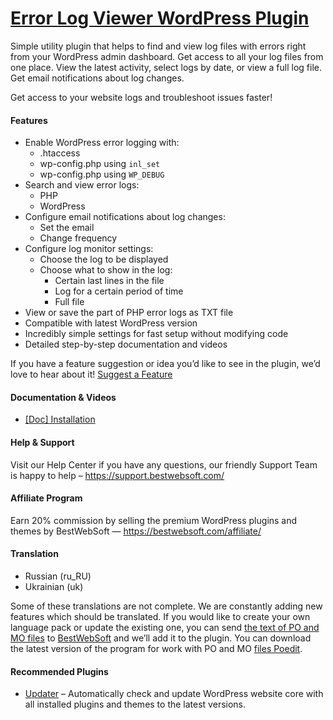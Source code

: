 <a href="https://bestwebsoft.com/products/wordpress/plugins/error-log-viewer/" target=_blank>Error Log Viewer WordPress Plugin</a>
========================

<p>Simple utility plugin that helps to find and view log files with errors right from your WordPress admin dashboard. Get access to all your log files from one place. View the latest activity, select logs by date, or view a full log file. Get email notifications about log changes.</p>
<p>Get access to your website logs and troubleshoot issues faster!</p>
<p><span class="embed-youtube" style="text-align:center; display: block;"></span></p>
<h4>Features</h4>
<ul>
<li>Enable WordPress error logging with:
<ul>
<li>.htaccess</li>
<li>wp-config.php using <code>inl_set</code></li>
<li>wp-config.php using <code>WP_DEBUG</code></li>
</ul>
</li>
<li>Search and view error logs:
<ul>
<li>PHP</li>
<li>WordPress</li>
</ul>
</li>
<li>Configure email notifications about log changes:
<ul>
<li>Set the email</li>
<li>Change frequency</li>
</ul>
</li>
<li>Configure log monitor settings:
<ul>
<li>Choose the log to be displayed</li>
<li>Choose what to show in the log:
<ul>
<li>Certain last lines in the file</li>
<li>Log for a certain period of time</li>
<li>Full file</li>
</ul>
</li>
</ul>
</li>
<li>View or save the part of PHP error logs as TXT file</li>
<li>Compatible with latest WordPress version</li>
<li>Incredibly simple settings for fast setup without modifying code</li>
<li>Detailed step-by-step documentation and videos</li>
</ul>
<p>If you have a feature suggestion or idea you&#8217;d like to see in the plugin, we&#8217;d love to hear about it! <a href="https://support.bestwebsoft.com/hc/en-us/requests/new" rel="nofollow ugc">Suggest a Feature</a></p>
<h4>Documentation &amp; Videos</h4>
<ul>
<li><a href="https://bestwebsoft.com/documentation/how-to-install-a-wordpress-product/how-to-install-a-wordpress-plugin/" rel="nofollow ugc">[Doc] Installation</a></li>
</ul>
<h4>Help &amp; Support</h4>
<p>Visit our Help Center if you have any questions, our friendly Support Team is happy to help &#8211; <a href="https://support.bestwebsoft.com/" rel="nofollow ugc">https://support.bestwebsoft.com/</a></p>
<h4>Affiliate Program</h4>
<p>Earn 20% commission by selling the premium WordPress plugins and themes by BestWebSoft — <a href="https://bestwebsoft.com/affiliate/" rel="nofollow">https://bestwebsoft.com/affiliate/</a></p>
<h4>Translation</h4>
<ul>
<li>Russian (ru_RU)</li>
<li>Ukrainian (uk)</li>
</ul>
<p>Some of these translations are not complete. We are constantly adding new features which should be translated. If you would like to create your own language pack or update the existing one, you can send <a href="https://codex.wordpress.org/Translating_WordPress" rel="nofollow ugc">the text of PO and MO files</a> to <a href="https://support.bestwebsoft.com/hc/en-us/requests/new" rel="nofollow ugc">BestWebSoft</a> and we&#8217;ll add it to the plugin. You can download the latest version of the program for work with PO and MO <a href="https://www.poedit.net/download.php" rel="nofollow ugc">files Poedit</a>.</p>
<h4>Recommended Plugins</h4>
<ul>
<li><a href="https://bestwebsoft.com/products/wordpress/plugins/updater/?k=e2d89a7eca0a903ab58d99e7ffa3b510" rel="nofollow ugc">Updater</a> &#8211; Automatically check and update WordPress website core with all installed plugins and themes to the latest versions.</li>
</ul>
